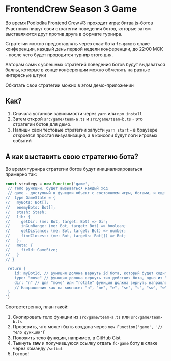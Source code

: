 # FrontendCrew Season 3 Game

Во время Podlodka Frontend Crew #3 проходит игра: битва js-ботов
Участники пишут свои стратегии поведения ботов, которые затем
выставляются друг против друга в формате турнира.

Стратегии можно предоставлять через слак-бота `fc-game` в слаке конференции, каждый день первой недели конференции, до 22:00 МСК - после чего будет проводится турнир этого дня.

Авторам самых успешных стратегий поведения ботов будут выдаваться баллы,
которые в конце конференции можно обменять на разные интересные штуки

Обкатать свои стратегии можно в этом демо-приложении

## Как?
1. Сначала установи зависимости через `yarn` или `npm install`
1. Затем открой `src/game/team-a.ts` и `src/game/team-b.ts` - это стратегии ботов для демо.
1. Напиши свои тестовые стратегии запусти `yarn start` - в браузере откроется простая визуализация, а в консоли будут логи игровых событий

## А как выставить свою стратегию бота?
Во время турнира стратегии ботов будут инициализироваться примерно так:
```ts
const strategy = new Function('game', `
 // тело функции, будет вызываться каждый ход 
 // game - доступный в функции объект с состоянием игры, ботами, и еще кое-какими штуками
//  type GameState = {
//   myBots: Bot[];
//   enemyBots: Bot[];
//   stash: Stash;
//   lib: {
//     getDir: (me: Bot, target: Bot) => Dir;
//     inGunRange: (me: Bot, target: Bot) => boolean;
//     getDistance: (me: Bot, target: Bot) => number;
//     findClosest: (me: Bot, targets: Bot[]) => Bot;
//   };
//   meta: {
//     field: GameSize;
//   }
// }

 return {
    id: myBotId, // функция должна вернуть id бота, который будет ходить в этот раз
    type: "move" // функция должна вернуть тип действия бота, одно из "move" | "rotate" | "shoot",
    dir: "n" // для "move" или "rotate" функция должна вернуть направление
    // Направления как на компасе: "n", "ne", "e", "se", "s", "sw", "w", "nw"
 }
`)
```
Соответственно, план такой:
1. Скопировать тело функции из `src/game/team-a.ts` или `src/game/team-b.ts`
1. Проверить, что может быть создана через `new Function('game', '// тело функции'`)`
1. Положить тело функции, например, в GitHub Gist
1. Тыкнуть **raw** и получившуюся ссылку отдать `fc-game` боту в слаке через команду `/setbot`
1. Готово!
